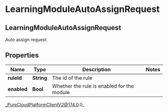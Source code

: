 # LearningModuleAutoAssignRequest

## LearningModuleAutoAssignRequest
Auto assign request

## Properties

|Name | Type | Description | Notes|
|------------ | ------------- | ------------- | -------------|
| **ruleId** | **String** | The id of the rule | |
| **enabled** | **Bool** | Whether the rule is enabled for the module | |



_PureCloudPlatformClientV2@174.0.0_
